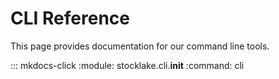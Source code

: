 # CLI Reference

This page provides documentation for our command line tools.

::: mkdocs-click
    :module: stocklake.cli.__init__
    :command: cli
